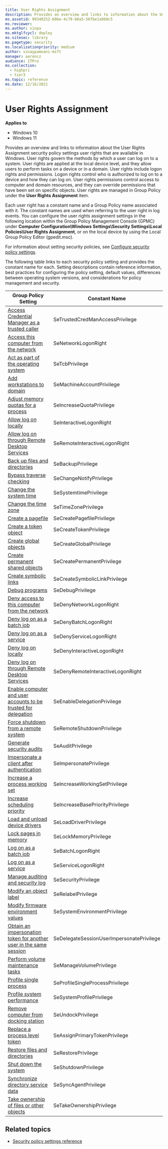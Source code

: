 ```yaml
---
title: User Rights Assignment
description: Provides an overview and links to information about the User Rights Assignment security policy settings user rights that are available in Windows.
ms.assetid: 99340252-60be-4c79-b0a5-56fbe1a9b0c5
ms.reviewer:
ms.author: vinpa
ms.mktglfcycl: deploy
ms.sitesec: library
ms.pagetype: security
ms.localizationpriority: medium
author: vinaypamnani-msft
manager: aaroncz
audience: ITPro
ms.collection:
  - highpri
  - tier3
ms.topic: reference
ms.date: 12/16/2021
---
```


# User Rights Assignment

**Applies to**
-   Windows 10
-   Windows 11

Provides an overview and links to information about the User Rights Assignment security policy settings user rights that are available in Windows.
User rights govern the methods by which a user can log on to a system. User rights are applied at the local device level, and they allow users to perform tasks on a device or in a domain. User rights include logon rights and permissions. Logon rights control who is authorized to log on to a device and how they can log on. User rights permissions control access to computer and domain resources, and they can override permissions that have been set on specific objects. User rights are managed in Group Policy under the **User Rights Assignment** item.

Each user right has a constant name and a Group Policy name associated with it. The constant names are used when referring to the user right in log events. You can configure the user rights assignment settings in the following location within the Group Policy Management Console (GPMC) under
**Computer Configuration\\Windows Settings\\Security Settings\\Local Policies\\User Rights Assignment**, or on the local device by using the Local Group Policy Editor (gpedit.msc).

For information about setting security policies, see [Configure security policy settings](how-to-configure-security-policy-settings.md).

The following table links to each security policy setting and provides the constant name for each. Setting descriptions contain reference information, best practices for configuring the policy setting, default values, differences between operating system versions, and considerations for policy management and security.

| Group Policy Setting | Constant Name |
| - | - |
| [Access Credential Manager as a trusted caller](access-credential-manager-as-a-trusted-caller.md) | SeTrustedCredManAccessPrivilege|
| [Access this computer from the network](access-this-computer-from-the-network.md) | SeNetworkLogonRight|
| [Act as part of the operating system](act-as-part-of-the-operating-system.md) | SeTcbPrivilege|
| [Add workstations to domain](add-workstations-to-domain.md) | SeMachineAccountPrivilege|
| [Adjust memory quotas for a process](adjust-memory-quotas-for-a-process.md) | SeIncreaseQuotaPrivilege|
| [Allow log on locally](allow-log-on-locally.md) | SeInteractiveLogonRight|
| [Allow log on through Remote Desktop Services](allow-log-on-through-remote-desktop-services.md)| SeRemoteInteractiveLogonRight|
| [Back up files and directories](back-up-files-and-directories.md) | SeBackupPrivilege|
| [Bypass traverse checking](bypass-traverse-checking.md) | SeChangeNotifyPrivilege|
| [Change the system time](change-the-system-time.md) | SeSystemtimePrivilege|
| [Change the time zone](change-the-time-zone.md) | SeTimeZonePrivilege|
| [Create a pagefile](create-a-pagefile.md) | SeCreatePagefilePrivilege|
| [Create a token object](create-a-token-object.md) | SeCreateTokenPrivilege|
| [Create global objects](create-global-objects.md) | SeCreateGlobalPrivilege|
| [Create permanent shared objects](create-permanent-shared-objects.md) | SeCreatePermanentPrivilege|
| [Create symbolic links](create-symbolic-links.md) | SeCreateSymbolicLinkPrivilege|
| [Debug programs](debug-programs.md) | SeDebugPrivilege|
| [Deny access to this computer from the network](deny-access-to-this-computer-from-the-network.md)| SeDenyNetworkLogonRight |
| [Deny log on as a batch job](deny-log-on-as-a-batch-job.md) | SeDenyBatchLogonRight|
| [Deny log on as a service](deny-log-on-as-a-service.md) | SeDenyServiceLogonRight |
| [Deny log on locally](deny-log-on-locally.md) | SeDenyInteractiveLogonRight|
| [Deny log on through Remote Desktop Services](deny-log-on-through-remote-desktop-services.md)| SeDenyRemoteInteractiveLogonRight|
| [Enable computer and user accounts to be trusted for delegation](enable-computer-and-user-accounts-to-be-trusted-for-delegation.md)| SeEnableDelegationPrivilege|
| [Force shutdown from a remote system](force-shutdown-from-a-remote-system.md) | SeRemoteShutdownPrivilege|
| [Generate security audits](generate-security-audits.md) | SeAuditPrivilege|
| [Impersonate a client after authentication](impersonate-a-client-after-authentication.md)| SeImpersonatePrivilege|
| [Increase a process working set](increase-a-process-working-set.md) | SeIncreaseWorkingSetPrivilege|
| [Increase scheduling priority](increase-scheduling-priority.md) | SeIncreaseBasePriorityPrivilege|
| [Load and unload device drivers](load-and-unload-device-drivers.md) | SeLoadDriverPrivilege|
| [Lock pages in memory](lock-pages-in-memory.md) | SeLockMemoryPrivilege|
| [Log on as a batch job](log-on-as-a-batch-job.md) | SeBatchLogonRight|
| [Log on as a service](log-on-as-a-service.md) | SeServiceLogonRight|
| [Manage auditing and security log](manage-auditing-and-security-log.md)| SeSecurityPrivilege|
| [Modify an object label](modify-an-object-label.md) | SeRelabelPrivilege|
| [Modify firmware environment values](modify-firmware-environment-values.md)| SeSystemEnvironmentPrivilege|
| [Obtain an impersonation token for another user in the same session](impersonate-a-client-after-authentication.md) | SeDelegateSessionUserImpersonatePrivilege|
| [Perform volume maintenance tasks](perform-volume-maintenance-tasks.md) | SeManageVolumePrivilege|
| [Profile single process](profile-single-process.md) | SeProfileSingleProcessPrivilege|
| [Profile system performance](profile-system-performance.md) | SeSystemProfilePrivilege|
| [Remove computer from docking station](remove-computer-from-docking-station.md) | SeUndockPrivilege|
| [Replace a process level token](replace-a-process-level-token.md) | SeAssignPrimaryTokenPrivilege|
| [Restore files and directories](restore-files-and-directories.md) | SeRestorePrivilege |
| [Shut down the system](shut-down-the-system.md) | SeShutdownPrivilege|
| [Synchronize directory service data](synchronize-directory-service-data.md)| SeSyncAgentPrivilege|
| [Take ownership of files or other objects](take-ownership-of-files-or-other-objects.md) | SeTakeOwnershipPrivilege|


## Related topics

- [Security policy settings reference](security-policy-settings-reference.md)
